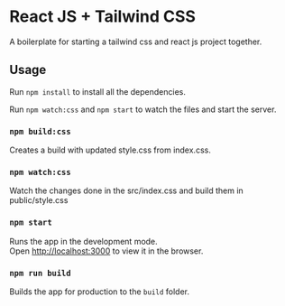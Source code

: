 # React JS + Tailwind CSS

A boilerplate for starting a tailwind css and react js project together.

## Usage

Run `npm install` to install all the dependencies.

Run `npm watch:css` and `npm start` to watch the files and start the server.

### `npm build:css`

Creates a build with updated style.css from index.css.

### `npm watch:css`

Watch the changes done in the src/index.css and build them in public/style.css

### `npm start`

Runs the app in the development mode.<br />
Open [http://localhost:3000](http://localhost:3000) to view it in the browser.

### `npm run build`

Builds the app for production to the `build` folder.
